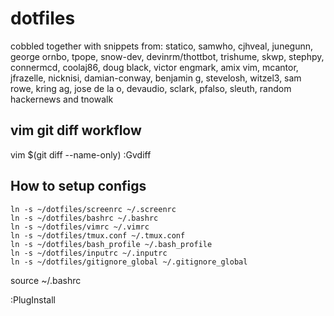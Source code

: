 # dotfiles

cobbled together with snippets from: statico, samwho, cjhveal, junegunn,
george ornbo, tpope, snow-dev, devinrm/thottbot, trishume, skwp,
stephpy, connermcd, coolaj86, doug black, victor engmark, amix vim,
mcantor, jfrazelle, nicknisi, damian-conway, benjamin g, stevelosh,
witzel3, sam rowe, kring ag, jose de la o, devaudio, sclark, pfalso,
sleuth, random hackernews and tnowalk


## vim git diff workflow
vim $(git diff <hash> --name-only)
:Gvdiff <hash>

## How to setup configs

```
ln -s ~/dotfiles/screenrc ~/.screenrc
ln -s ~/dotfiles/bashrc ~/.bashrc
ln -s ~/dotfiles/vimrc ~/.vimrc
ln -s ~/dotfiles/tmux.conf ~/.tmux.conf
ln -s ~/dotfiles/bash_profile ~/.bash_profile
ln -s ~/dotfiles/inputrc ~/.inputrc
ln -s ~/dotfiles/gitignore_global ~/.gitignore_global
```

source ~/.bashrc

:PlugInstall
